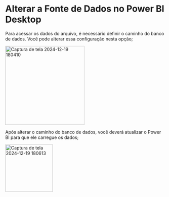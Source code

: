 # Alterar a Fonte de Dados no Power BI Desktop

Para acessar os dados do arquivo, é necessário definir o caminho do banco de dados. Você pode alterar essa configuração nesta opção;
<p align="left">
  <img src="https://github.com/user-attachments/assets/602a5bae-ea0c-4483-8036-84118c49e986"alt="Captura de tela 2024-12-19 180410"width="250">
</p>

Após alterar o caminho do banco de dados, você deverá atualizar o Power BI para que ele carregue os dados;
<p align="left">
  <img src="https://github.com/user-attachments/assets/1fc53524-e9a0-42d8-bc76-6dc23eea9a45"alt="Captura de tela 2024-12-19 180613"width="150">
</p>
